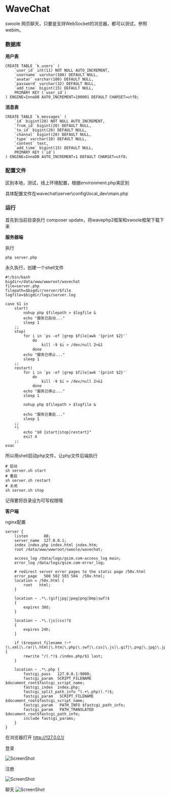 # WaveChat
swoole 网页聊天，只要是支持WebSocket的浏览器，都可以测试，参照webim。

### 数据库

**用户表**

    CREATE TABLE `k_users` (
        `user_id` int(11) NOT NULL AUTO_INCREMENT,
        `username` varchar(100) DEFAULT NULL,
        `avatar` varchar(100) DEFAULT NULL,
        `password` varchar(32) DEFAULT NULL,
        `add_time` bigint(15) DEFAULT NULL,
        PRIMARY KEY (`user_id`)
    ) ENGINE=InnoDB AUTO_INCREMENT=100001 DEFAULT CHARSET=utf8;

**消息表**

    CREATE TABLE `k_messages` (
        `id` bigint(20) NOT NULL AUTO_INCREMENT,
        `from_id` bigint(20) DEFAULT NULL,
        `to_id` bigint(20) DEFAULT NULL,
        `channal` bigint(20) DEFAULT NULL,
        `type` varchar(10) DEFAULT NULL,
        `content` text,
        `add_time` bigint(15) DEFAULT NULL,
        PRIMARY KEY (`id`)
    ) ENGINE=InnoDB AUTO_INCREMENT=1 DEFAULT CHARSET=utf8;
    
### 配置文件

区别本地，测试，线上环境配置，根据environment.php来区别

具体配置文件在wavechat\server\config\local_dev\main.php

### 运行

首先到当前目录执行 composer update，将wavephp2框架和swoole框架下载下来

**服务器端**

执行

    php server.php

永久执行，创建一个shell文件

    #!/bin/bash
    bigdir=/data/www/wwwroot/wavechat
    file=server.php
    filepath=$bigdir/server/$file
    logfile=$bigdir/logs/server.log

    case $1 in
        start)
            nohup php $filepath > $logfile &
            echo "服务已启动..."
            sleep 1
        ;;
        stop)
            for i in `ps -ef |grep $file|awk '{print $2}'`
                do
                    kill -9 $i > /dev/null 2>&1
                done
            echo "服务已停止..."
            sleep 1
        ;;
        restart)
            for i in `ps -ef |grep $file|awk '{print $2}'`
                do
                    kill -9 $i > /dev/null 2>&1
                done
            echo "服务已停止..."
            sleep 1
            
            nohup php $filepath > $logfile &

            echo "服务已重启..."
            sleep 1
        ;;
        *)
            echo "$0 {start|stop|restart}"
            exit 4
        ;;
    esac

所以用shell启动php文件，让php文件后端执行

    # 启动
    sh server.sh start
    # 重启
    sh server.sh restart
    # 关闭
    sh server.sh stop

记得要将目录设为可写权限哦

**客户端**

nginx配置

    server {
        listen       80;
        server_name  127.0.0.1;
        index index.php index.html index.htm;
        root /data/www/wwwroot/swoole/wavechat;
    
        access_log /data/logs/gsim.com-access_log main;
        error_log /data/logs/gsim.com-error_log;
    
        # redirect server error pages to the static page /50x.html
        error_page   500 502 503 504  /50x.html;
        location = /50x.html {
            root   html;
        }
    
        location ~ .*\.(gif|jpg|jpeg|png|bmp|swf)$
        {
            expires 30d;
        }
    
        location ~ .*\.(js|css)?$
        {
            expires 24h;
        }
    
        if ($request_filename !~* (\.xml|\.rar|\.html|\.htm|\.php|\.swf|\.css|\.js|\.gif|\.png|\.jpg|\.jpeg|robots\.txt|index\.php|\.jnlp|\.jar|\.eot|\.woff|\.ttf|\.svg)) {
            rewrite ^/(.*)$ /index.php/$1 last;
        }
    
        location ~ .*\.php {
            fastcgi_pass   127.0.0.1:9000;
            fastcgi_param  SCRIPT_FILENAME  $document_root$fastcgi_script_name;
            fastcgi_index  index.php;
            fastcgi_split_path_info ^(.+\.php)(.*)$;
            fastcgi_param   SCRIPT_FILENAME $document_root$fastcgi_script_name;
            fastcgi_param   PATH_INFO $fastcgi_path_info;
            fastcgi_param   PATH_TRANSLATED $document_root$fastcgi_path_info;
            include fastcgi_params;
        }
    }


在浏览器打开 http://127.0.0.1/

登录

![ScreenShot](https://raw.github.com/xpmozong/WaveChat/master/login.png)

注册

![ScreenShot](https://raw.github.com/xpmozong/WaveChat/master/regist.png)

聊天
![ScreenShot](https://raw.github.com/xpmozong/WaveChat/master/chat.png)